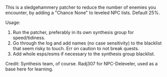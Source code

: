This is a sledgehammery patcher to reduce the number of enemies you encounter, by adding a "Chance None" to leveled NPC lists. Default 25%.

Usage:
1. Run the patcher, preferably in its own synthesis group for speed/tidiness.
2. Go through the log and add names (no case sensitivity) to the blacklist that seem risky to touch. Err on caution to not break quests.
3. Add whole esps/esms if necessary to the synthesis group blacklist.

Credit:
Synthesis team, of course.
Radj307 for NPC-Deleveler, used as a base here for learning.